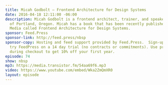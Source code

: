 ```yaml
---
title: Micah Godbolt — Frontend Architecture for Design Systems
date: 2016-04-18 12:11:00 -06:00
description: Micah Godbolt is a frontend architect, trainer, and speaker based out
  of Portland, Oregon. Micah has a book that has been recently published by O’Reilly
  Media called Frontend Architecture for Design Systems.
sponsor: Feed.Press
sponsor-link: http://feed.press/nbsp
sponsor-copy: Hosting and feed support provided by Feed.Press.  Sign-up today and
  try FeedPress on a 14 day trial (no contracts or commitments). Use promo code *nbsp*
  during checkout to get 10% off your first year.
episode: 74
show: nbsp
mp3: https://media.transistor.fm/54aa69f6.mp3
video: https://www.youtube.com/embed/Wka2ZmQmXR0
layout: episode
---
```


